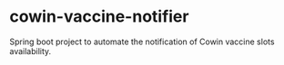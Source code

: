 # cowin-vaccine-notifier
Spring boot project to automate the notification of Cowin vaccine slots availability.

